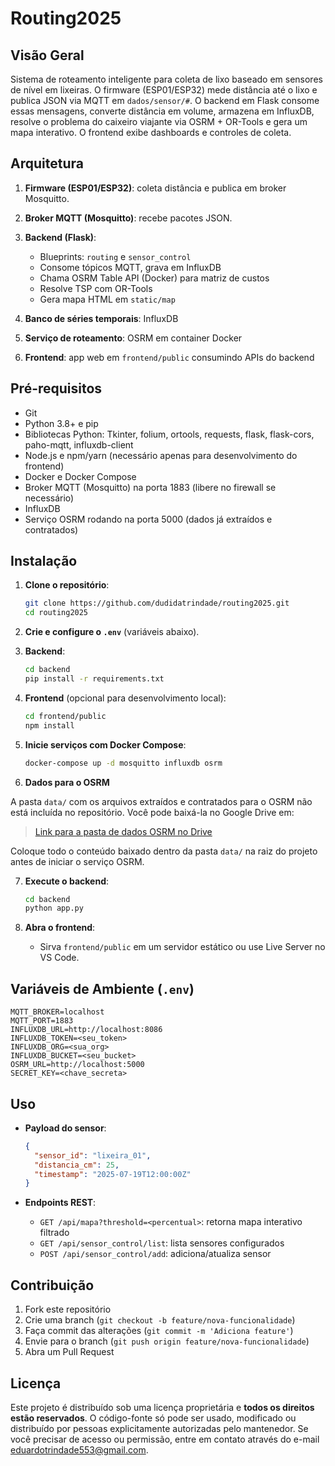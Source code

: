 # Routing2025

## Visão Geral

Sistema de roteamento inteligente para coleta de lixo baseado em sensores de nível em lixeiras. O firmware (ESP01/ESP32) mede distância até o lixo e publica JSON via MQTT em `dados/sensor/#`. O backend em Flask consome essas mensagens, converte distância em volume, armazena em InfluxDB, resolve o problema do caixeiro viajante via OSRM + OR-Tools e gera um mapa interativo. O frontend exibe dashboards e controles de coleta.

## Arquitetura

1. **Firmware (ESP01/ESP32)**: coleta distância e publica em broker Mosquitto.
2. **Broker MQTT (Mosquitto)**: recebe pacotes JSON.
3. **Backend (Flask)**:

   * Blueprints: `routing` e `sensor_control`
   * Consome tópicos MQTT, grava em InfluxDB
   * Chama OSRM Table API (Docker) para matriz de custos
   * Resolve TSP com OR-Tools
   * Gera mapa HTML em `static/map`
4. **Banco de séries temporais**: InfluxDB
5. **Serviço de roteamento**: OSRM em container Docker
6. **Frontend**: app web em `frontend/public` consumindo APIs do backend

## Pré-requisitos

* Git
* Python 3.8+ e pip
* Bibliotecas Python: Tkinter, folium, ortools, requests, flask, flask-cors, paho-mqtt, influxdb-client
* Node.js e npm/yarn (necessário apenas para desenvolvimento do frontend)
* Docker e Docker Compose
* Broker MQTT (Mosquitto) na porta 1883 (libere no firewall se necessário)
* InfluxDB
* Serviço OSRM rodando na porta 5000 (dados já extraídos e contratados)

## Instalação

1. **Clone o repositório**:

   ```bash
   git clone https://github.com/dudidatrindade/routing2025.git
   cd routing2025
   ```

2. **Crie e configure o `.env`** (variáveis abaixo).

3. **Backend**:

   ```bash
   cd backend
   pip install -r requirements.txt
   ```

4. **Frontend** (opcional para desenvolvimento local):

   ```bash
   cd frontend/public
   npm install
   ```

5. **Inicie serviços com Docker Compose**:

   ```bash
   docker-compose up -d mosquitto influxdb osrm
   ```

6. **Dados para o OSRM**

A pasta `data/` com os arquivos extraídos e contratados para o OSRM não está incluída no repositório. Você pode baixá-la no Google Drive em:

> [Link para a pasta de dados OSRM no Drive](https://drive.google.com/drive/u/0/home)

Coloque todo o conteúdo baixado dentro da pasta `data/` na raiz do projeto antes de iniciar o serviço OSRM.

7. **Execute o backend**:

   ```bash
   cd backend
   python app.py
   ```
8. **Abra o frontend**:

   * Sirva `frontend/public` em um servidor estático ou use Live Server no VS Code.

## Variáveis de Ambiente (`.env`)

```dotenv
MQTT_BROKER=localhost
MQTT_PORT=1883
INFLUXDB_URL=http://localhost:8086
INFLUXDB_TOKEN=<seu_token>
INFLUXDB_ORG=<sua_org>
INFLUXDB_BUCKET=<seu_bucket>
OSRM_URL=http://localhost:5000
SECRET_KEY=<chave_secreta>
```

## Uso

* **Payload do sensor**:

  ```json
  {
    "sensor_id": "lixeira_01",
    "distancia_cm": 25,
    "timestamp": "2025-07-19T12:00:00Z"
  }
  ```
* **Endpoints REST**:

  * `GET /api/mapa?threshold=<percentual>`: retorna mapa interativo filtrado
  * `GET /api/sensor_control/list`: lista sensores configurados
  * `POST /api/sensor_control/add`: adiciona/atualiza sensor

## Contribuição

1. Fork este repositório
2. Crie uma branch (`git checkout -b feature/nova-funcionalidade`)
3. Faça commit das alterações (`git commit -m 'Adiciona feature'`)
4. Envie para o branch (`git push origin feature/nova-funcionalidade`)
5. Abra um Pull Request

## Licença

Este projeto é distribuído sob uma licença proprietária e **todos os direitos estão reservados**. O código-fonte só pode ser usado, modificado ou distribuído por pessoas explicitamente autorizadas pelo mantenedor. Se você precisar de acesso ou permissão, entre em contato através do e-mail [eduardotrindade553@gmail.com](mailto:eduardotrindade553@gmail.com).